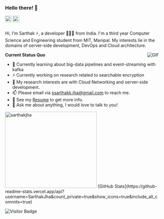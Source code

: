 ### Hello there! 👋

</a>
<a href="https://www.linkedin.com/in/sarthak-jha-a665941a2/">
  <img align="left" alt="LinkedIn" width="22px" src="https://cdn.jsdelivr.net/npm/simple-icons@3.1.0/icons/linkedin.svg" />
</a>
<a href="https://twitter.com/routrayswadhin">
  <img align="left" alt="Twitter" width="22px" src="https://cdn.jsdelivr.net/npm/simple-icons@3.1.0/icons/twitter.svg" />
</a>
</a>

<br />
<br />

Hi, I'm Sarthak ⚡, a developer 👨🏻‍💻 from India. I'm a third year Computer Science and Engineering student from MIT, Manipal. My interests lie in the domains of server-side development, DevOps and Cloud architecture. 

  <img align="right" alt="GIF" src="https://media.giphy.com/media/iIqmM5tTjmpOB9mpbn/giphy.gif" />

**Current Status Quo**
- 🧠 Currently learning about big-data pipelines and event-streaming with kafka
- :zap: Currently working on research related to searchable encryption
- 🤔 My research interests are with Cloud Networking and server-side development.
- 📫 Please email via ssarthakk.jha@gmail.com to reach me.
- 👀 See my [Resume](https://drive.google.com/file/d/1W7x5FabpxIZDNKbcmV8nzS16aqMtqHh5/view?usp=sharing) to get more info.
- 💬 Ask me about anything, I would love to talk to you!

<img src="https://github-readme-stats.vercel.app/api/top-langs/?username=SarthakJha&layout=compact" alt="sarthakjha" width="300" height="250" />
[GitHub Stats](https://github-readme-stats.vercel.app/api?username=SarthakJha&count_private=true&show_icons=true&include_all_commits=true)


![Visitor Badge](https://visitor-badge.laobi.icu/badge?page_id=SarthakJha.SarthakJha)
